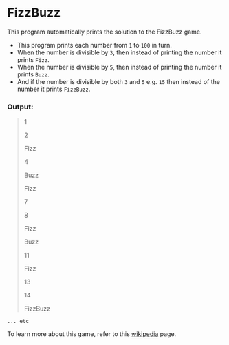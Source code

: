 # FizzBuzz

This program automatically prints the solution to the FizzBuzz game.

- This program prints each number from `1` to `100` in turn.
- When the number is divisible by `3`, then instead of printing the number it prints `Fizz`.
- When the number is divisible by `5`, then instead of printing the number it prints `Buzz`.
- And if the number is divisible by both `3` and `5` e.g. `15` then instead of the number it prints `FizzBuzz`.


### Output:

> 1
> 
> 2
> 
> Fizz
> 
> 4
> 
> Buzz
> 
> Fizz
> 
> 7
> 
> 8
> 
> Fizz
> 
> Buzz
> 
> 11
> 
> Fizz
> 
> 13
> 
> 14
> 
> FizzBuzz

`... etc`


To learn more about this game, refer to this [wikipedia](https://en.wikipedia.org/wiki/Fizz_buzz) page.




